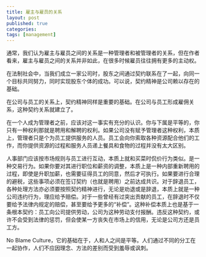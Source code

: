 ```yaml
---
title: 雇主与雇员的关系
layout: post
published: true
categories: 
tags: [management]
---
```


  通常，我们认为雇主与雇员之间的关系是一种管理者和被管理者的关系，但在作者看来，雇主与雇员之间的关系并非如此，在很多时候雇员往往拥有更多的主动权。

  在法制社会中，当我们成立一家公司时，股东之间通过契约联系在了一起，向同一个目标共同努力，同时实现股东个体的成功。可以说，契约精神是公司赖以存在的基础。

  在公司与员工的关系上，契约精神同样是重要的基础。在公司与员工形成雇佣关系，这种契约关系就建立了。

  在一个人成为管理者之前，应该对这一事实有充分的认识。你与下属是平等的，你只有一种权利那就是聘用和解聘的权利。如果公司没有赋予管理者这种权利，本质上，管理者只是个为员工提供服务的人员。员工会向你索取各种资源配合他们的工作，而你提供资源的过程和服务人员递上餐具和食物的过程并没有太大区别。

  人事部门应该按市场规则与员工进行互动，本质上就和买菜时侃价行为类似。是一种交易行为。如果你要对其进行职位和薪资的调整，本质上是一种内部重新聘用的过程，即使是升职加薪，也需要征得员工的同意，然后才可执行。如果要进行合理的避税，这些事项必须在签订契约（也就是聘用）之前达成共识。对于辞退员工，各种处理方法亦必须要按照契约精神进行，无论是劝退或是辞退，本质上就是一种公司违约行为，理应给予赔偿。对于一些曾经有过突出贡献的员工，在辞退时不仅要给予法律内规定的赔偿，甚至要给予更多的“补偿”。这种补偿本质上也是基于一条根本契约：员工向公司提供劳动，公司为这种劳动支付报酬。违反这种契约，或许不会受到法律的惩罚，但会使某一方丧失在市场上的信用，无论是公司方还是员工方。

  No Blame Culture，它的基础在于，人和人之间是平等。人们通过不同的分工在一起协作，人们不应因理念、方法的差别而受到羞辱或讽刺。
